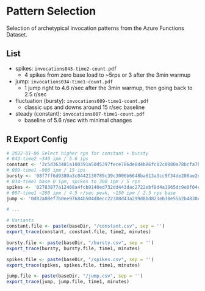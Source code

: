 # Pattern Selection

Selection of archetypical invocation patterns from the Azure Functions Dataset.

## List

* spikes: `invocations043-time2-count.pdf`
  * 4 spikes from zero base load to ~5rps or 3 after the 3min warmup
* jump: `invocations034-time1-count.pdf`
  * 1 jump right to 4.6 r/sec after the 3min warmup, then going back to 2.5 r/sec
* fluctuation (bursty): `invocations009-time1-count.pdf`
  * classic ups and downs around 15 r/sec baseline
* steady (constant): `invocations007-time1-count.pdf`
  * baseline of 5.6 r/sec with minimal changes

## R Export Config

```r
# 2022-01-06 Select higher rps for constant + bursty
# 043-time2 ~340 ipm / 5.6 ips
constant <- '2c5d363481a100391a50d5397fece786de8d4b86fc02c8880a78bcfa7b297139'
# 009-time1 ~900 ipm / 15 ips
bursty <- '08f7ff6d9380a3c0442130789c39c3006b6648ba613a3cc9f34de200ae2ee057'
# 034-time1 base 0 ipm, spikes to 300 ipm / 5 rps
spikes <- '02783877a12468a4fcb9140ed732dd443dac2722ebf8d4a1965dc9e0f04c13e1'
# 007-time1 ~280 ipm / 4.5 r/sec peak, ~150 ipm / 2.5 rps base
jump <- '0d82a08ef7b0ee97684b504d8ecc22308d43a299d8bd823eb38e55b2b4830cf1'

# ...

# Variants
constant.file <- paste(baseDir, "/constant.csv", sep = '')
export_trace(constant, constant.file, time2, minutes)

bursty.file <- paste(baseDir, "/bursty.csv", sep = '')
export_trace(bursty, bursty.file, time1, minutes)

spikes.file <- paste(baseDir, "/spikes.csv", sep = '')
export_trace(spikes, spikes.file, time1, minutes)

jump.file <- paste(baseDir, "/jump.csv", sep = '')
export_trace(jump, jump.file, time1, minutes)
```
